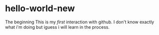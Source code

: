 # hello-world-new
The beginning
This is my *first* interaction with github. I don't know exactly what i'm doing but iguess i will learn in the process.
